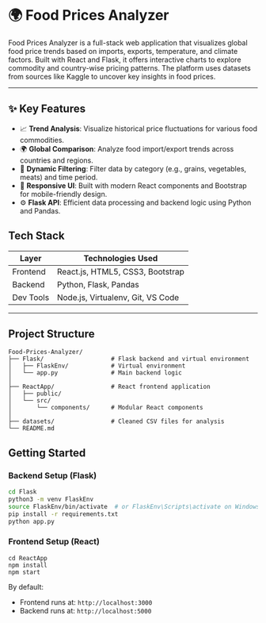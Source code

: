 # 🌍 Food Prices Analyzer
Food Prices Analyzer is a full-stack web application that visualizes global food price trends based on imports, exports, temperature, and climate factors. Built with React and Flask, it offers interactive charts to explore commodity and country-wise pricing patterns. The platform uses datasets from sources like Kaggle to uncover key insights in food prices.

---

## ✨ Key Features

- 📈 **Trend Analysis**: Visualize historical price fluctuations for various food commodities.
- 🌍 **Global Comparison**: Analyze food import/export trends across countries and regions.
- 🎯 **Dynamic Filtering**: Filter data by category (e.g., grains, vegetables, meats) and time period.
- 📱 **Responsive UI**: Built with modern React components and Bootstrap for mobile-friendly design.
- ⚙️ **Flask API**: Efficient data processing and backend logic using Python and Pandas.

## Tech Stack

| Layer      | Technologies Used                     |
|------------|----------------------------------------|
| Frontend   | React.js, HTML5, CSS3, Bootstrap       |
| Backend    | Python, Flask, Pandas                  |
| Dev Tools  | Node.js, Virtualenv, Git, VS Code      |

---

## Project Structure
```
Food-Prices-Analyzer/
├── Flask/                   # Flask backend and virtual environment
│   ├── FlaskEnv/            # Virtual environment
│   └── app.py               # Main backend logic
│
├── ReactApp/                # React frontend application
│   ├── public/
│   └── src/
│       └── components/      # Modular React components
│
├── datasets/                # Cleaned CSV files for analysis
└── README.md
````

##  Getting Started

### Backend Setup (Flask)

```bash
cd Flask
python3 -m venv FlaskEnv
source FlaskEnv/bin/activate  # or FlaskEnv\Scripts\activate on Windows
pip install -r requirements.txt
python app.py
````

### Frontend Setup (React)

```
cd ReactApp
npm install
npm start
````

By default:

* Frontend runs at: `http://localhost:3000`
* Backend runs at: `http://localhost:5000`

